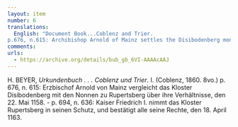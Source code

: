 ```yaml
---
layout: item
number: 6
translations:
  English: "Document Book...Coblenz and Trier. 
p.676, n.615: Archibishop Arnold of Mainz settles the Disibodenberg monastery with the nuns at Rupertsberg over their conditions, the 22<sup>nd</sup> of May 1158. p.694, n636: Kaiser Friedrich I takes the Convent of Rupertsberg under his care, and bestows it with his privileges, the 18<sup>th</sup> of April 1163. [Trans. J. Docking]"
comments:
urls:
  - https://archive.org/details/bub_gb_6VI-AAAAcAAJ
---
```


H. BEYER, <em>Urkundenbuch . . . Coblenz und Trier</em>. I. (Coblenz, 1860. 8vo.) p. 676, n.  615: Erzbischof Arnold von Mainz vergleicht das Kloster Disibodenberg mit den Nonnen zu Rupertsberg über ihre Verhältnisse, den 22. Mai 1158. - p. 694, n. 636: Kaiser Friedrich I. nimmt das Kloster Rupertsberg in seinen Schutz, und bestätigt alle seine Rechte, den 18. April 1163. 
